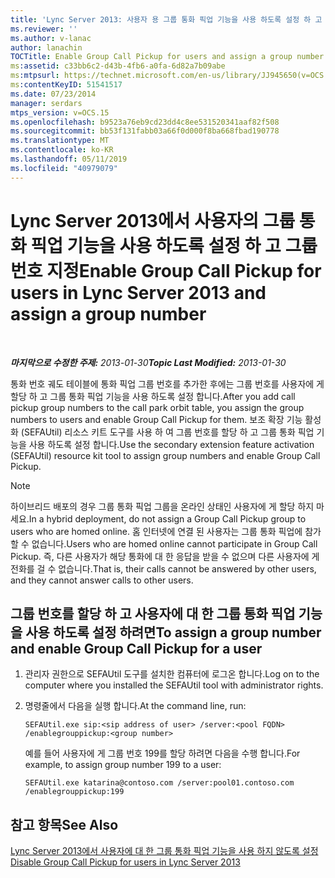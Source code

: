 ```yaml
---
title: 'Lync Server 2013: 사용자 용 그룹 통화 픽업 기능을 사용 하도록 설정 하 고 그룹 번호 할당'
ms.reviewer: ''
ms.author: v-lanac
author: lanachin
TOCTitle: Enable Group Call Pickup for users and assign a group number
ms:assetid: c33bb6c2-d43b-4fb6-a0fa-6d82a7b09abe
ms:mtpsurl: https://technet.microsoft.com/en-us/library/JJ945650(v=OCS.15)
ms:contentKeyID: 51541517
ms.date: 07/23/2014
manager: serdars
mtps_version: v=OCS.15
ms.openlocfilehash: b9523a76eb9cd23dd4c8ee531520341aaf82f508
ms.sourcegitcommit: bb53f131fabb03a66f0d000f8ba668fbad190778
ms.translationtype: MT
ms.contentlocale: ko-KR
ms.lasthandoff: 05/11/2019
ms.locfileid: "40979079"
---
```

<div data-xmlns="http://www.w3.org/1999/xhtml">

<div class="topic" data-xmlns="http://www.w3.org/1999/xhtml" data-msxsl="urn:schemas-microsoft-com:xslt" data-cs="http://msdn.microsoft.com/en-us/">

<div data-asp="http://msdn2.microsoft.com/asp">

# <a name="enable-group-call-pickup-for-users-in-lync-server-2013-and-assign-a-group-number"></a><span data-ttu-id="1410a-102">Lync Server 2013에서 사용자의 그룹 통화 픽업 기능을 사용 하도록 설정 하 고 그룹 번호 지정</span><span class="sxs-lookup"><span data-stu-id="1410a-102">Enable Group Call Pickup for users in Lync Server 2013 and assign a group number</span></span>

</div>

<div id="mainSection">

<div id="mainBody">

<span> </span>

<span data-ttu-id="1410a-103">_**마지막으로 수정한 주제:** 2013-01-30_</span><span class="sxs-lookup"><span data-stu-id="1410a-103">_**Topic Last Modified:** 2013-01-30_</span></span>

<span data-ttu-id="1410a-104">통화 번호 궤도 테이블에 통화 픽업 그룹 번호를 추가한 후에는 그룹 번호를 사용자에 게 할당 하 고 그룹 통화 픽업 기능을 사용 하도록 설정 합니다.</span><span class="sxs-lookup"><span data-stu-id="1410a-104">After you add call pickup group numbers to the call park orbit table, you assign the group numbers to users and enable Group Call Pickup for them.</span></span> <span data-ttu-id="1410a-105">보조 확장 기능 활성화 (SEFAUtil) 리소스 키트 도구를 사용 하 여 그룹 번호를 할당 하 고 그룹 통화 픽업 기능을 사용 하도록 설정 합니다.</span><span class="sxs-lookup"><span data-stu-id="1410a-105">Use the secondary extension feature activation (SEFAUtil) resource kit tool to assign group numbers and enable Group Call Pickup.</span></span>

<div>


> [!NOTE]  
> <span data-ttu-id="1410a-106">하이브리드 배포의 경우 그룹 통화 픽업 그룹을 온라인 상태인 사용자에 게 할당 하지 마세요.</span><span class="sxs-lookup"><span data-stu-id="1410a-106">In a hybrid deployment, do not assign a Group Call Pickup group to users who are homed online.</span></span> <span data-ttu-id="1410a-107">홈 인터넷에 연결 된 사용자는 그룹 통화 픽업에 참가할 수 없습니다.</span><span class="sxs-lookup"><span data-stu-id="1410a-107">Users who are homed online cannot participate in Group Call Pickup.</span></span> <span data-ttu-id="1410a-108">즉, 다른 사용자가 해당 통화에 대 한 응답을 받을 수 없으며 다른 사용자에 게 전화를 걸 수 없습니다.</span><span class="sxs-lookup"><span data-stu-id="1410a-108">That is, their calls cannot be answered by other users, and they cannot answer calls to other users.</span></span>



</div>

<div>

## <a name="to-assign-a-group-number-and-enable-group-call-pickup-for-a-user"></a><span data-ttu-id="1410a-109">그룹 번호를 할당 하 고 사용자에 대 한 그룹 통화 픽업 기능을 사용 하도록 설정 하려면</span><span class="sxs-lookup"><span data-stu-id="1410a-109">To assign a group number and enable Group Call Pickup for a user</span></span>

1.  <span data-ttu-id="1410a-110">관리자 권한으로 SEFAUtil 도구를 설치한 컴퓨터에 로그온 합니다.</span><span class="sxs-lookup"><span data-stu-id="1410a-110">Log on to the computer where you installed the SEFAUtil tool with administrator rights.</span></span>

2.  <span data-ttu-id="1410a-111">명령줄에서 다음을 실행 합니다.</span><span class="sxs-lookup"><span data-stu-id="1410a-111">At the command line, run:</span></span>
    
        SEFAUtil.exe sip:<sip address of user> /server:<pool FQDN> /enablegrouppickup:<group number>
    
    <span data-ttu-id="1410a-112">예를 들어 사용자에 게 그룹 번호 199를 할당 하려면 다음을 수행 합니다.</span><span class="sxs-lookup"><span data-stu-id="1410a-112">For example, to assign group number 199 to a user:</span></span>
    
        SEFAUtil.exe katarina@contoso.com /server:pool01.contoso.com /enablegrouppickup:199 

</div>

<div>

## <a name="see-also"></a><span data-ttu-id="1410a-113">참고 항목</span><span class="sxs-lookup"><span data-stu-id="1410a-113">See Also</span></span>


[<span data-ttu-id="1410a-114">Lync Server 2013에서 사용자에 대 한 그룹 통화 픽업 기능을 사용 하지 않도록 설정</span><span class="sxs-lookup"><span data-stu-id="1410a-114">Disable Group Call Pickup for users in Lync Server 2013</span></span>](lync-server-2013-disable-group-call-pickup-for-users.md)  
  

</div>

</div>

<span> </span>

</div>

</div>

</div>


